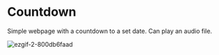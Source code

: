 # Countdown
Simple webpage with a countdown to a set date. Can play an audio file.

![ezgif-2-800db6faad](https://user-images.githubusercontent.com/54209182/218543397-05a95ee9-2ae3-4c6e-bb51-a11be1831b55.gif)
